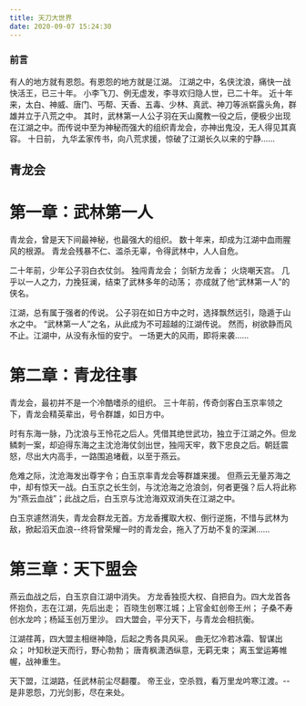 ```yaml
---
title: 天刀大世界
date: 2020-09-07 15:24:30
---
```


### 前言
有人的地方就有恩怨。有恩怨的地方就是江湖。
江湖之中，名侠沈浪，痛快一战快活王，已三十年。
小李飞刀、例无虚发，李寻欢归隐人世，已二十年。
近十年来，太白、神威、唐门、丐帮、天香、五毒、少林、真武、神刀等派崭露头角，群雄并立于八荒之中。
其时，武林第一人公子羽在天山魔教一役之后，便极少出现在江湖之中。而传说中至为神秘而强大的组织青龙会，亦神出鬼没，无人得见其真容。
十日前，
九华孟家传书，向八荒求援，惊破了江湖长久以来的宁静……

## 青龙会
# 第一章：武林第一人
青龙会，曾是天下间最神秘，也最强大的组织。
数十年来，却成为江湖中血雨腥风的根源。
青龙会残暴不仁、滥杀无辜，令得武林中，人人自危。

二十年前，少年公子羽白衣仗剑。
独闯青龙会；
剑斩方龙香；
火烧嘲天宫。
几乎以一人之力，力挽狂澜，结束了武林多年的动荡；
亦成就了他“武林第一人”的侠名。

江湖，总有属于强者的传说。
公子羽在如日方中之时，选择飘然远引，隐遁于山水之中。
“武林第一人”之名，从此成为不可超越的江湖传说。
然而，树欲静而风不止。江湖中，从没有永恒的安宁。
一场更大的风雨，即将来袭……
# 第二章：青龙往事
青龙会，最初并不是一个冷酷嗜杀的组织。
三十年前，传奇剑客白玉京率领之下，青龙会精英辈出，号令群雄，如日方中。

时有东海一脉，乃沈浪与王怜花之后人。凭借其绝世武功，独立于江湖之外。但龙鳞刺一案，却迫得东海之主沈沧海仗剑出世，独闯天牢，救下忠良之后。朝廷震怒，尽出大内高手，一路围追堵截，以至于燕云。

危难之际，沈沧海发出尊字令；白玉京率青龙会等群雄来援。
但燕云无量苏海之中，却有惊天一战。白玉京之长生剑，与沈沧海之沧浪剑，何者更强？后人将此称为“燕云血战”；此战之后，白玉京与沈沧海双双消失在江湖之中。

白玉京遽然消失，青龙会群龙无首。方龙香攫取大权、倒行逆施，不惜与武林为敌，掀起滔天血浪--终将曾荣耀一时的青龙会，拖入了万劫不复的深渊……
# 第三章：天下盟会
燕云血战之后，白玉京自江湖中消失。
方龙香独揽大权、自把自为。四大龙首各怀抱负，志在江湖，先后出走；
百晓生创寒江城；上官金虹创帝王州；
子桑不寿创水龙吟；杨延玉创万里沙。
四大盟会，平分天下，与青龙会相抗衡。

江湖荏苒，四大盟主相继神隐，后起之秀各具风采。
曲无忆冷若冰霜、智谋出众；
叶知秋逆天而行，野心勃勃；
唐青枫潇洒纵意，无羁无束；
离玉堂运筹帷幄，战神重生。

天下盟，江湖路，任武林前尘尽翻覆。
帝王业，空杀戮，看万里龙吟寒江渡。--是非恩怨，刀光剑影，尽在来处。